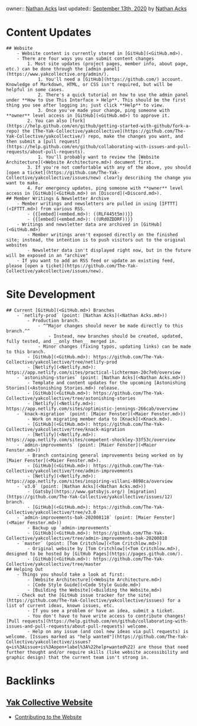 owner:: [Nathan Acks](<Nathan Acks.md>)
last updated:: [September 13th, 2020](<September 13th, 2020.md>) by [Nathan Acks](<Nathan Acks.md>)
# Content Updates
    ## Website
        - Website content is currently stored in [GitHub](<GitHub.md>).
        - There are four ways you can submit content changes
            1. Most site updates (project pages, member info, about page, etc.) can be done through the [admin panel](https://www.yakcollective.org/admin/).
                1. You'll need a [GitHub](https://github.com/) account. Knowledge of Markdown, HTML, or CSS isn't required, but will be helpful in some cases.
                2. There's a quick tutorial on how to use the admin panel under **How to Use This Interface > Help**. This should be the first thing you see after logging in; just click **Help** to view.
                3. Once you've made your change, ping someone with **owner** level access in [GitHub](<GitHub.md>) to approve it.
            2. You can also [fork](https://help.github.com/en/github/getting-started-with-github/fork-a-repo) the [The-Yak-Collective/yakcollective](https://github.com/The-Yak-Collective/yakcollective/) repo, make the changes you want, and then submit a [pull request](https://help.github.com/en/github/collaborating-with-issues-and-pull-requests/about-pull-requests).
                1. You'll probably want to review the [Website Architecture](<Website Architecture.md>) document first.
            3. If you're not comfortable with any of the above, you should [open a ticket](https://github.com/The-Yak-Collective/yakcollective/issues/new) clearly describing the change you want to make.
            4. For emergency updates, ping someone with **owner** level access in [GitHub](<GitHub.md>) on [Discord](<Discord.md>).
    ## Member Writings & Newsletter Archive
        - Member writings and newsletters are pulled in using [IFTTT](<IFTTT.md>) from various RSS.
            - {{[embed](<embed.md>): ((RLF445t5m))}}
            - {{[embed](<embed.md>): ((URd0ZDDRF))}}
        - Writings and newsletter data are archived in [GitHub](<GitHub.md>)
            - Member writings aren't exposed directly on the finished site; instead, the intention is to push visitors out to the original websites
            - Newsletter data isn't displayed right now, but in the future will be exposed in an "archive"
        - If you want to add an RSS feed or update an existing feed, please [open a ticket](https://github.com/The-Yak-Collective/yakcollective/issues/new).
# Site Development
    ## Current [GitHub](<GitHub.md>) Branches
        - `netlify-prod` (point: [Nathan Acks](<Nathan Acks.md>))
            - Production branch.
                - ^^Major changes should never be made directly to this branch.^^
                    - Instead, new branches should be created, updated, fully tested, and __only then__ merged in.
                - Minor changes (fixing typos, updating links) can be made to this branch.
            - [GitHub](<GitHub.md>): https://github.com/The-Yak-Collective/yakcollective/tree/netlify-prod
            - [Netlify](<Netlify.md>): https://app.netlify.com/sites/practical-lichterman-20c7e0/overview
        - `astonishing-stories` (point: [Nathan Acks](<Nathan Acks.md>))
            - Template and content updates for the upcoming [Astonishing Stories](<Astonishing Stories.md>) release.
            - [GitHub](<GitHub.md>): https://github.com/The-Yak-Collective/yakcollective/tree/astonishing-stories
            - [Netlify](<Netlify.md>): https://app.netlify.com/sites/optimistic-jennings-266cab/overview
        - `knack-migration` (point: [Maier Fenster](<Maier Fenster.md>))
            - Work on migrating member data to [Knack](<Knack.md>).
            - [GitHub](<GitHub.md>): https://github.com/The-Yak-Collective/yakcollective/tree/knack-migration
            - [Netlify](<Netlify.md>): https://app.netlify.com/sites/competent-shockley-33f53c/overview
        - `admin-improvements` (point: [Maier Fenster](<Maier Fenster.md>))
            - Branch containing general improvements being worked on by [Maier Fenster](<Maier Fenster.md>).
            - [GitHub](<GitHub.md>): https://github.com/The-Yak-Collective/yakcollective/tree/admin-improvements
            - [Netlify](<Netlify.md>): https://app.netlify.com/sites/inspiring-villani-8898ca/overview
        - `v3.0` (point: [Nathan Acks](<Nathan Acks.md>))
            - [Gatsby](https://www.gatsbyjs.org/) [migration](https://github.com/The-Yak-Collective/yakcollective/issues/12) branch.
            - [GitHub](<GitHub.md>): https://github.com/The-Yak-Collective/yakcollective/tree/v3.0
        - `admin-improvements-bak-202008118` (point: [Maier Fenster](<Maier Fenster.md>))
            - Backup up `admin-improvements`
            - [GitHub](<GitHub.md>): https://github.com/The-Yak-Collective/yakcollective/tree/admin-improvements-bak-20200818
        - `master` (point: [Tom Critchlow](<Tom Critchlow.md>))
            - Original website by [Tom Critchlow](<Tom Critchlow.md>), designed to be hosted by [GitHub Pages](https://pages.github.com/).
            - [GitHub](<GitHub.md>): https://github.com/The-Yak-Collective/yakcollective/tree/master
    ## Helping Out
        - Things you should take a look at first:
            - [Website Architecture](<Website Architecture.md>)
            - [Code Style Guide](<Code Style Guide.md>)
            - [Building the Website](<Building the Website.md>)
        - Check out the [GitHub issue tracker for the site](https://github.com/The-Yak-Collective/yakcollective/issues) for a list of current ideas, known issues, etc.
            - If you see a problem or have an idea, submit a ticket.
            - You don't have to have write access to contribute changes! [Pull requests](https://help.github.com/en/github/collaborating-with-issues-and-pull-requests/about-pull-requests) welcome.
            - Help on any issue (and cool new ideas via pull requests) is welcome. [Issues marked as "help wanted"](https://github.com/The-Yak-Collective/yakcollective/issues?q=is%3Aissue+is%3Aopen+label%3A%22help+wanted%22) are those that need further thought and/or require skills (like website accessibility and graphic design) that the current team isn't strong in.

# Backlinks
## [Yak Collective Website](<Yak Collective Website.md>)
- [Contributing to the Website](<Contributing to the Website.md>)

